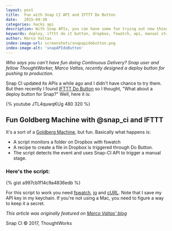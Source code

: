 ```yaml
---
layout: post
title:  Fun with Snap CI API and IFTTT Do Button
date:   2015-09-30
categories: hacks api
description: With Snap APIs, you can have some fun trying out new things, including designing your own deployment buttons from your phone.
keywords: deploy, ifttt do it button, dropbox, fswatch, api, manual stages, continuous delivery, continuous deployment, solutions
author: Marco Valtas
index-image-url: screenshots/snapapidobutton.png
index-image-alt: 'snapAPIdoButton'
---
```


<span style="font-style:italic">Who says you can't have fun doing Continuous Delivery? Snap user and fellow ThoughtWorker, Marco Valtas, recently designed a deploy button for pushing to production.</span>

Snap CI updated its APIs a while ago and I didn't have chance to try them. But then recently I found [IFTTT Do Button](https://ifttt.com/products/do/button) so I thought, "What about a deploy button for Snap?" Well, here it is:

{% youtube JTL4quwqKUg 480 320 %}

## Fun Goldberg Machine with @snap_ci and IFTTT

It's a sort of a [Goldberg Machine](https://en.wikipedia.org/wiki/Rube_Goldberg_machine), but fun. Basically what happens is:

* A script monitors a folder on Dropbox with fswatch
* A recipe to create a file in Dropbox is triggered through Do Button.
* The script detects the event and uses Snap-CI API to trigger a manual stage.

### Here's the script:

{% gist a997cb1f14c9a4836edb %}

For this script to work you need [fswatch](https://github.com/emcrisostomo/fswatch), [jq](http://stedolan.github.io/jq/) and [cURL](http://curl.haxx.se/). Note that I save my API key in my keychain. If you're not using a Mac, you need to figure a way to keep it a secret.

<span style="font-style:italic">This article was originally featured on [Marco Valtas' blog](http://marcovaltas.com/)</span>

 
Snap CI © 2017, ThoughtWorks
